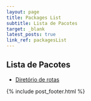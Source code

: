 ```yaml
---
layout: page
title: Packages List
subtitle: Lista de Pacotes
target: _blank
latest_posts: true
link_ref: packagesList
---
```


## Lista de Pacotes

* <a href="https://github.com/repoweb/routes-directory" target="{{ page.target }}">Diretório de rotas</a>

{% include post_footer.html %}
